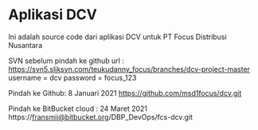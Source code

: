 # Aplikasi DCV
Ini adalah source code dari aplikasi DCV untuk PT Focus Distribusi Nusantara



SVN sebelum pindah ke github
url : https://svn5.sliksvn.com/teukudanny_focus/branches/dcv-project-master
username = dcv password = focus_123

Pindah ke Github: 8 Januari 2021
https://github.com/msd1focus/dcv.git

Pindah ke BitBucket cloud : 24 Maret 2021
https://fransmii@bitbucket.org/DBP_DevOps/fcs-dcv.git